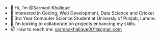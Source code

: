 - 👋 Hi, I’m @Sarmad-Khalique
- 👀 Interested in Coding, Web Development, Data Science and Cricket
- 🌱 3rd Year Computer Science Student at Universiy of Punjab, Lahore.
- 💞️ I’m looking to collaborate on projects enhancing my skills.
- 📫 How to reach me: sarmadkhalique001@gmail.com

<!---
Sarmad-Khalique/Sarmad-Khalique is a ✨ special ✨ repository because its `README.md` (this file) appears on your GitHub profile.
You can click the Preview link to take a look at your changes.
--->
